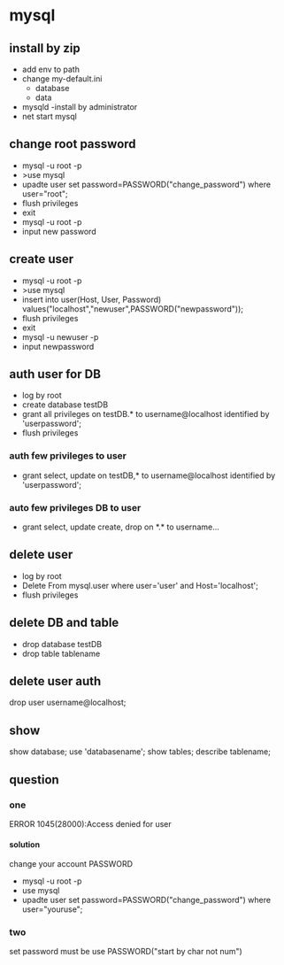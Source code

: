 # mysql
## install by zip
- add env to path
- change my-default.ini
    - database
    - data
- mysqld -install by administrator
- net start mysql

## change root password
- mysql -u root -p <CR>
- \>use mysql
- upadte user set password=PASSWORD("change_password") where user="root";
- flush privileges
- exit
- mysql -u root -p
- input new password

## create user
- mysql -u root -p <CR>
- \>use mysql
- insert into user(Host, User, Password)
    values("localhost","newuser",PASSWORD("newpassword"));
- flush privileges
- exit
- mysql -u newuser -p
- input newpassword

## auth user for DB
- log by root
- create database testDB
- grant all privileges on testDB.* to username@localhost identified by
    'userpassword';
- flush privileges
### auth few privileges to user
- grant select, update on testDB,* to username@localhost identified by
    'userpassword';
### auto few privileges DB to user
- grant select, update create, drop on \*.\* to username...

## delete user
- log by root
- Delete From mysql.user where user='user' and Host='localhost';
- flush privileges
## delete DB and table
- drop database testDB
- drop table tablename
## delete user auth
drop user username@localhost;

## show
show database;
use 'databasename';
show tables;
describe tablename;
## question
### one
ERROR 1045(28000):Access denied for user
#### solution
change your account PASSWORD
- mysql -u root -p
- use mysql
- upadte user set password=PASSWORD("change_password") where user="youruse";

### two
set password must be use PASSWORD("start by char not num")
